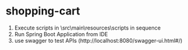 # shopping-cart
1. Execute scripts in \src\main\resources\scripts in sequence
2. Run Spring Boot Application from IDE
3. use swagger to test APIs (http://localhost:8080/swagger-ui.html#/)
